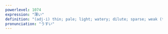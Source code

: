 ```yaml
---
powerlevel: 1074
expression: "薄い"
definition: "(adj-i) thin; pale; light; watery; dilute; sparse; weak (taste, etc.); slim (probability, etc.); small; (P)"
pronunciation: "うすい"
---
```

